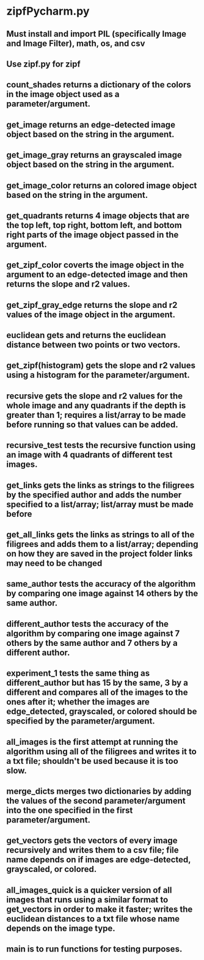 # zipfPycharm.py

## Must install and import PIL (specifically Image and Image Filter), math, os, and csv
## Use zipf.py for zipf

## count_shades returns a dictionary of the colors in the image object used as a parameter/argument.

## get_image returns an edge-detected image object based on the string in the argument.

## get_image_gray returns an grayscaled image object based on the string in the argument.

## get_image_color returns an colored image object based on the string in the argument.

## get_quadrants returns 4 image objects that are the top left, top right, bottom left, and bottom right parts of the image object passed in the argument.

## get_zipf_color coverts the image object in the argument to an edge-detected image and then returns the slope and r2 values.

## get_zipf_gray_edge returns the slope and r2 values of the image object in the argument.

## euclidean gets and returns the euclidean distance between two points or two vectors.

## get_zipf(histogram) gets the slope and r2 values using a histogram for the parameter/argument.

## recursive gets the slope and r2 values for the whole image and any quadrants if the depth is greater than 1; requires a list/array to be made before running so that values can be added.

## recursive_test tests the recursive function using an image with 4 quadrants of different test images.

## get_links gets the links as strings to the filigrees by the specified author and adds the number specified to a list/array; list/array must be made before

## get_all_links gets the links as strings to all of the filigrees and adds them to a list/array; depending on how they are saved in the project folder links may need to be changed

## same_author tests the accuracy of the algorithm by comparing one image against 14 others by the same author.

## different_author tests the accuracy of the algorithm by comparing one image against 7 others by the same author and 7 others by a different author.

## experiment_1 tests the same thing as different_author but has 15 by the same, 3 by a different and compares all of the images to the ones after it; whether the images are edge_detected, grayscaled, or colored should be specified by the parameter/argument.

## all_images is the first attempt at running the algorithm using all of the filigrees and writes it to a txt file; shouldn't be used because it is too slow.

## merge_dicts merges two dictionaries by adding the values of the second parameter/argument into the one specified in the first parameter/argument.

## get_vectors gets the vectors of every image recursively and writes them to a csv file; file name depends on if images are edge-detected, grayscaled, or colored.

## all_images_quick is a quicker version of all images that runs using a similar format to get_vectors in order to make it faster; writes the euclidean distances to a txt file whose name depends on the image type.

## main is to run functions for testing purposes.